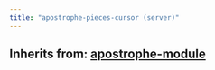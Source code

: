 ```yaml
---
title: "apostrophe-pieces-cursor (server)"
---
```

## Inherits from: [apostrophe-module](../apostrophe-module/index.html)

